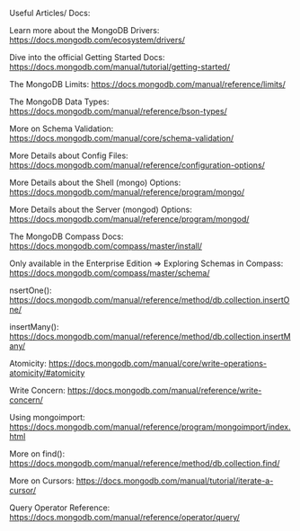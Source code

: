 
Useful Articles/ Docs:

Learn more about the MongoDB Drivers: https://docs.mongodb.com/ecosystem/drivers/

Dive into the official Getting Started Docs: https://docs.mongodb.com/manual/tutorial/getting-started/

The MongoDB Limits: https://docs.mongodb.com/manual/reference/limits/

The MongoDB Data Types: https://docs.mongodb.com/manual/reference/bson-types/

More on Schema Validation: https://docs.mongodb.com/manual/core/schema-validation/

More Details about Config Files: https://docs.mongodb.com/manual/reference/configuration-options/

More Details about the Shell (mongo) Options: https://docs.mongodb.com/manual/reference/program/mongo/

More Details about the Server (mongod) Options: https://docs.mongodb.com/manual/reference/program/mongod/

The MongoDB Compass Docs: https://docs.mongodb.com/compass/master/install/

Only available in the Enterprise Edition => Exploring Schemas in Compass: https://docs.mongodb.com/compass/master/schema/

nsertOne(): https://docs.mongodb.com/manual/reference/method/db.collection.insertOne/

insertMany(): https://docs.mongodb.com/manual/reference/method/db.collection.insertMany/

Atomicity: https://docs.mongodb.com/manual/core/write-operations-atomicity/#atomicity

Write Concern: https://docs.mongodb.com/manual/reference/write-concern/

Using mongoimport: https://docs.mongodb.com/manual/reference/program/mongoimport/index.html

More on find(): https://docs.mongodb.com/manual/reference/method/db.collection.find/

More on Cursors: https://docs.mongodb.com/manual/tutorial/iterate-a-cursor/

Query Operator Reference: https://docs.mongodb.com/manual/reference/operator/query/
